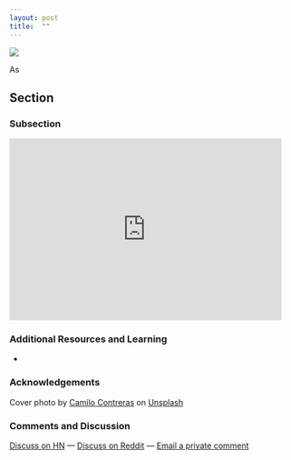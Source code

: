 ```yaml
---
layout: post
title:  ""
---
```

<img class="cover" src="/img/${file_name_without_md}/cover.jpg">

<span class="first-letter">A</span>s 

## Section
### Subsection

<div style="text-align: center">
	<iframe style="display:block;" src="https://maraoz.substack.com/embed" width="480" height="320" style="border:1px solid #EEE; background:white;" frameborder="0" scrolling="no"></iframe>
</div>

### Additional Resources and Learning
- []()

### Acknowledgements

Cover photo by <a href="https://unsplash.com/@milo_contreras?utm_source=unsplash&amp;utm_medium=referral&amp;utm_content=creditCopyText">Camilo Contreras</a> on <a href="https://unsplash.com/?utm_source=unsplash&amp;utm_medium=referral&amp;utm_content=creditCopyText">Unsplash</a>

### Comments and Discussion
[Discuss on HN]() — [Discuss on Reddit]() — [Email a private comment](mailto:contact@maraoz.com)

